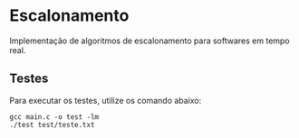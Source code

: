 # Escalonamento
Implementação de algoritmos de escalonamento para softwares em tempo real.

## Testes

Para executar os testes, utilize os comando abaixo:

```
gcc main.c -o test -lm
./test test/teste.txt
```
